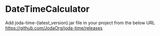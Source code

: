 # DateTimeCalculator

Add joda-time-{latest_version}.jar file in your project from the below URL
https://github.com/JodaOrg/joda-time/releases

